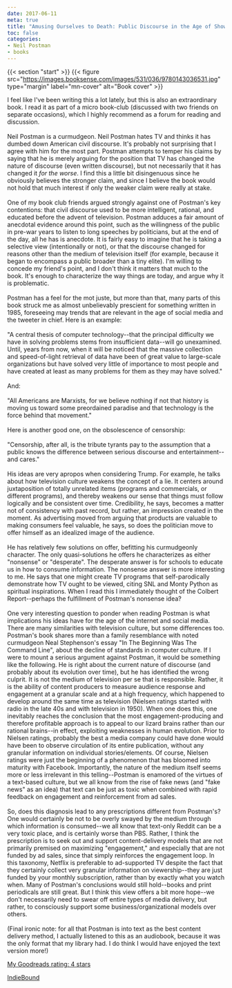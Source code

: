 ```yaml
---
date: 2017-06-11
meta: true
title: "Amusing Ourselves to Death: Public Discourse in the Age of Show Business"
toc: false
categories:
- Neil Postman
- books
---
```


{{< section "start" >}}
{{< figure src="https://images.booksense.com/images/531/036/9780143036531.jpg" type="margin" label="mn-cover" alt="Book cover" >}}

I feel like I've been writing this a lot lately, but this is also an extraordinary book. I read it as part of a micro book-club (discussed with two friends on separate occasions), which I highly recommend as a forum for reading and discussion.<br /><br />Neil Postman is a curmudgeon. Neil Postman hates TV and thinks it has dumbed down American civil discourse. It's probably not surprising that I agree with him for the most part. Postman attempts to temper his claims by saying that he is merely arguing for the position that TV has changed the nature of discourse (even written discourse), but not necessarily that it has changed it *for the worse*. I find this a little bit disingenuous since he obviously believes the stronger claim, and since I believe the book would not hold that much interest if only the weaker claim were really at stake.<br /><br />One of my book club friends argued strongly against one of Postman's key contentions: that civil discourse used to be more intelligent, rational, and educated before the advent of television. Postman adduces a fair amount of anecdotal evidence around this point, such as the willingness of the public in pre-war years to listen to long speeches by politicians, but at the end of the day, all he has is anecdote. It is fairly easy to imagine that he is taking a selective view (intentionally or not), or that the discourse changed for reasons other than the medium of television itself (for example, because it began to encompass a public broader than a tiny elite). I'm willing to concede my friend's point, and I don't think it matters that much to the book. It's enough to characterize the way things are today, and argue why it is problematic.<br /><br />Postman has a feel for the mot juste, but more than that, many parts of this book struck me as almost unbelievably prescient for something written in 1985, foreseeing may trends that are relevant in the age of social media and the tweeter in chief. Here is an example:<br /><br />"A central thesis of computer technology--that the principal difficulty we have in solving problems stems from insufficient data--will go unexamined. Until, years from now, when it will be noticed that the massive collection and speed-of-light retrieval of data have been of great value to large-scale organizations but have solved very little of importance to most people and have created at least as many problems for them as they may have solved." <br /><br />And:<br /><br />"All Americans are Marxists, for we believe nothing if not that history is moving us toward some preordained paradise and that technology is the force behind that movement."<br /><br />Here is another good one, on the obsolescence of censorship:<br /><br />"Censorship, after all, is the tribute tyrants pay to the assumption that a public knows the difference between serious discourse and entertainment--and cares."<br /><br />His ideas are very apropos when considering Trump. For example, he talks about how television culture weakens the concept of a lie. It centers around juxtaposition of totally unrelated items (programs and commercials, or different programs), and thereby weakens our sense that things must follow logically and be consistent over time. Credibility, he says, becomes a matter not of consistency with past record, but rather, an impression created in the moment. As advertising moved from arguing that products are valuable to making consumers feel valuable, he says, so does the politician move to offer himself as an idealized image of the audience. <br /><br />He has relatively few solutions on offer, befitting his curmudgeonly character. The only quasi-solutions he offers he characterizes as either "nonsense" or "desperate". The desperate answer is for schools to educate us in how to consume information. The nonsense answer is more interesting to me. He says that one might create TV programs that self-parodically demonstrate how TV ought to be viewed, citing SNL and Monty Python as spiritual inspirations. When I read this I immediately thought of the Colbert Report--perhaps the fulfillment of Postman's nonsense idea?<br /><br />One very interesting question to ponder when reading Postman is what implications his ideas have for the age of the internet and social media. There are many similarities with television culture, but some differences too. Postman's book shares more than a family resemblance with noted curmudgeon Neal Stephenson's essay "In The Beginning Was The Command Line", about the decline of standards in computer culture. If I were to mount a serious argument against Postman, it would be something like the following. He is right about the current nature of discourse (and probably about its evolution over time), but he has identified the wrong culprit. It is not the medium of television per se that is responsible. Rather, it is the ability of content producers to measure audience response and engagement at a granular scale and at a high frequency, which happened to develop around the same time as television (Nielsen ratings started with radio in the late 40s and with television in 1950). When one does this, one inevitably reaches the conclusion that the most engagement-producing and therefore profitable approach is to appeal to our lizard brains rather than our rational brains--in effect, exploiting weaknesses in human evolution. Prior to Nielsen ratings, probably the best a media company could have done would have been to observe circulation of its entire publication, without any granular information on individual stories/elements. Of course, Nielsen ratings were just the beginning of a phenomenon that has bloomed into maturity with Facebook. Importantly, the nature of the medium itself seems more or less irrelevant in this telling--Postman is enamored of the virtues of a text-based culture, but we all know from the rise of fake news (and "fake news" as an idea) that text can be just as toxic when combined with rapid feedback on engagement and reinforcement from ad sales.<br /><br />So, does this diagnosis lead to any prescriptions different from Postman's? One would certainly be not to be overly swayed by the medium through which information is consumed--we all know that text-only Reddit can be a very toxic place, and is certainly worse than PBS. Rather, I think the prescription is to seek out and support content-delivery models that are not primarily premised on maximizing "engagement," and especially that are not funded by ad sales, since that simply reinforces the engagement loop. In this taxonomy, Netflix is preferable to ad-supported TV despite the fact that they certainly collect very granular information on viewership--they are just funded by your monthly subscription, rather than by exactly what you watch when. Many of Postman's conclusions would still hold--books and print periodicals are still great. But I think this view offers a bit more hope--we don't necessarily need to swear off entire types of media delivery, but rather, to consciously support some business/organizational models over others.<br /><br />(Final ironic note: for all that Postman is into text as the best content delivery method, I actually listened to this as an audiobook, because it was the only format that my library had. I do think I would have enjoyed the text version more!)

[My Goodreads rating: 4 stars](https://www.goodreads.com/review/show/2008050925)  

[IndieBound](https://www.indiebound.org/book/9780143036531)

